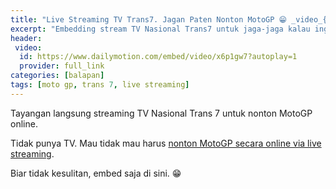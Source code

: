 ```yaml
---
title: "Live Streaming TV Trans7. Jagan Paten Nonton MotoGP 😁 _video_{:.fa fa-video}"
excerpt: "Embedding stream TV Nasional Trans7 untuk jaga-jaga kalau ingin nonton MotoGP saat sedang di jalan"
header:
 video:
  id: https://www.dailymotion.com/embed/video/x6p1gw7?autoplay=1
  provider: full_link
categories: [balapan]
tags: [moto gp, trans 7, live streaming]
---
```

Tayangan langsung streaming TV Nasional Trans 7 untuk nonton MotoGP online.

Tidak punya TV. Mau tidak mau harus [nonton MotoGP secara online via live streaming](#).

Biar tidak kesulitan, embed saja di sini. 😁
